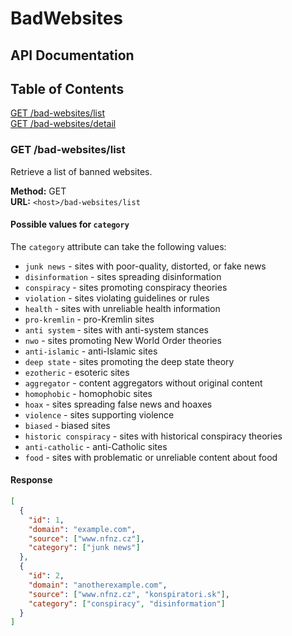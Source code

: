 # BadWebsites

## API Documentation

## Table of Contents
[GET /bad-websites/list](#get-bad-websiteslist)\
[GET /bad-websites/detail](#get-bad-websitesdetailidid)

### GET /bad-websites/list

Retrieve a list of banned websites.

**Method:** GET  
**URL:** `<host>/bad-websites/list`

#### Possible values for `category`

The `category` attribute can take the following values:

- `junk news` - sites with poor-quality, distorted, or fake news
- `disinformation` - sites spreading disinformation
- `conspiracy` - sites promoting conspiracy theories
- `violation` - sites violating guidelines or rules
- `health` - sites with unreliable health information
- `pro-kremlin` - pro-Kremlin sites
- `anti system` - sites with anti-system stances
- `nwo` - sites promoting New World Order theories
- `anti-islamic` - anti-Islamic sites
- `deep state` - sites promoting the deep state theory
- `ezotheric` - esoteric sites
- `aggregator` - content aggregators without original content
- `homophobic` - homophobic sites
- `hoax` - sites spreading false news and hoaxes
- `violence` - sites supporting violence
- `biased` - biased sites
- `historic conspiracy` - sites with historical conspiracy theories
- `anti-catholic` - anti-Catholic sites
- `food` - sites with problematic or unreliable content about food

#### Response

```json
[
  {
    "id": 1,
    "domain": "example.com",
    "source": ["www.nfnz.cz"],
    "category": ["junk news"]
  },
  {
    "id": 2,
    "domain": "anotherexample.com",
    "source": ["www.nfnz.cz", "konspiratori.sk"],
    "category": ["conspiracy", "disinformation"]
  }
]
